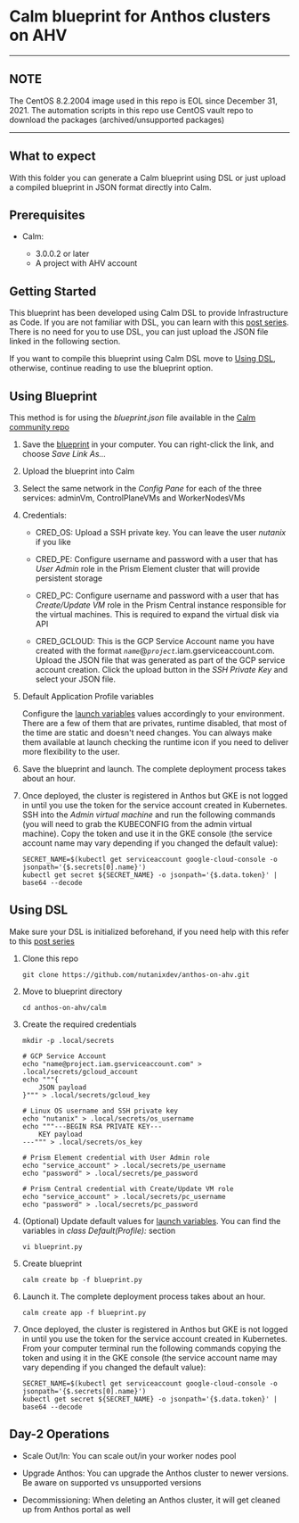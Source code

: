 # Calm blueprint for Anthos clusters on AHV

---

## NOTE

The CentOS 8.2.2004 image used in this repo is EOL since December 31, 2021. The automation scripts in this repo use CentOS vault repo to download the packages (archived/unsupported packages)

---

## What to expect

With this folder you can generate a Calm blueprint using DSL or just upload a compiled blueprint in JSON format directly into Calm.

## Prerequisites

* Calm:

  * 3.0.0.2 or later 
  * A project with AHV account

## Getting Started

This blueprint has been developed using Calm DSL to provide Infrastructure as Code. If you are not familiar with DSL, you can learn with this [post series](https://www.nutanix.dev/calm-dsl). There is no need for you to use DSL, you can just upload the JSON file linked in the following section.

If you want to compile this blueprint using Calm DSL move to [Using DSL](#using-dsl), otherwise, continue reading to use the blueprint option.

## Using Blueprint

This method is for using the *blueprint.json* file available in the [Calm community repo](https://github.com/nutanix/blueprints)

1. Save the [blueprint](https://raw.githubusercontent.com/nutanix/blueprints/master/anthos-on-ahv/blueprint.json) in your computer. You can right-click the link, and choose *Save Link As...*

2. Upload the blueprint into Calm

3. Select the same network in the *Config Pane* for each of the three services: adminVm, ControlPlaneVMs and WorkerNodesVMs

4. Credentials:

    * CRED_OS: Upload a SSH private key. You can leave the user *nutanix* if you like

    * CRED_PE: Configure username and password with a user that has *User Admin* role in the Prism Element cluster that will provide persistent storage

    * CRED_PC: Configure username and password with a user that has *Create/Update VM* role in the Prism Central instance responsible for the virtual machines. This is required to expand the virtual disk via API

    * CRED_GCLOUD: This is the GCP Service Account name you have created with the format *`name`*@*`project`*.iam.gserviceaccount.com. Upload the JSON file that was generated as part of the GCP service account creation. Click the upload button in the *SSH Private Key* and select your JSON file.

5. Default Application Profile variables

    Configure the [launch variables](#variables) values accordingly to your environment. There are a few of them that are privates, runtime disabled, that most of the time are static and doesn't need changes. You can always make them available at launch checking the runtime icon if you need to deliver more flexibility to the user.

6. Save the blueprint and launch. The complete deployment process takes about an hour.

7. Once deployed, the cluster is registered in Anthos but GKE is not logged in until you use the token for the service account created in Kubernetes. SSH into the *Admin virtual machine* and run the following commands (you will need to grab the KUBECONFIG from the admin virtual machine). Copy the token and use it in the GKE console (the service account name may vary depending if you changed the default value):

    ```terminal
    SECRET_NAME=$(kubectl get serviceaccount google-cloud-console -o jsonpath='{$.secrets[0].name}')
    kubectl get secret ${SECRET_NAME} -o jsonpath='{$.data.token}' | base64 --decode
    ```

## Using DSL

Make sure your DSL is initialized beforehand, if you need help with this refer to this [post series](https://www.nutanix.dev/calm-dsl)

1. Clone this repo

    ```terminal
    git clone https://github.com/nutanixdev/anthos-on-ahv.git
    ```

2. Move to blueprint directory

    ```terminal
    cd anthos-on-ahv/calm
    ```

3. Create the required credentials

    ```terminal
    mkdir -p .local/secrets

    # GCP Service Account
    echo "name@project.iam.gserviceaccount.com" > .local/secrets/gcloud_account
    echo """{
        JSON payload
    }""" > .local/secrets/gcloud_key

    # Linux OS username and SSH private key
    echo "nutanix" > .local/secrets/os_username
    echo """---BEGIN RSA PRIVATE KEY---
        KEY payload
    ---""" > .local/secrets/os_key

    # Prism Element credential with User Admin role
    echo "service_account" > .local/secrets/pe_username
    echo "password" > .local/secrets/pe_password

    # Prism Central credential with Create/Update VM role
    echo "service_account" > .local/secrets/pc_username
    echo "password" > .local/secrets/pc_password
    ```

4. (Optional) Update default values for [launch variables](##variables). You can find the variables in *class Default(Profile):* section

    ```terminal
    vi blueprint.py
    ```

5. Create blueprint

    ```terminal
    calm create bp -f blueprint.py
    ```

6. Launch it. The complete deployment process takes about an hour.

    ```terminal
    calm create app -f blueprint.py
    ```

7. Once deployed, the cluster is registered in Anthos but GKE is not logged in until you use the token for the service account created in Kubernetes. From your computer terminal run the following commands copying the token and using it in the GKE console (the service account name may vary depending if you changed the default value):

    ```terminal
    SECRET_NAME=$(kubectl get serviceaccount google-cloud-console -o jsonpath='{$.secrets[0].name}')
    kubectl get secret ${SECRET_NAME} -o jsonpath='{$.data.token}' | base64 --decode
    ```

## Day-2 Operations

* Scale Out/In: You can scale out/in your worker nodes pool

* Upgrade Anthos: You can upgrade the Anthos cluster to newer versions. Be aware on supported vs unsupported versions

* Decommissioning: When deleting an Anthos cluster, it will get cleaned up from Anthos portal as well
